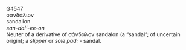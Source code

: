 <body>
  <p>G4547<br>  σανδάλιον  <br> sandalion  <br><i>san-dal‘-ee-on </i><br>Neuter of a derivative of   σάνδαλον    sandalon   (a “sandal”; of uncertain origin); a <i>slipper</i> or <i>sole</i> <i>pad:</i> - sandal.<br></p>
 </body>